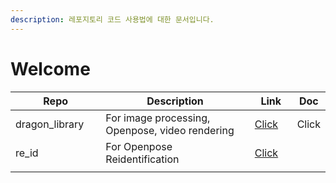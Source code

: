 ```yaml
---
description: 레포지토리 코드 사용법에 대한 문서입니다.
---
```


# Welcome



<table><thead><tr><th width="160">Repo</th><th width="398">Description</th><th width="76">Link</th><th>Doc</th></tr></thead><tbody><tr><td>dragon_library</td><td>For image processing, Openpose, video rendering</td><td><a href="https://github.com/DaeeYong/dragon_library">Click</a></td><td>Click</td></tr><tr><td>re_id</td><td>For Openpose Reidentification</td><td><a href="https://github.com/DaeeYong/re_id">Click</a></td><td></td></tr><tr><td></td><td></td><td></td><td></td></tr></tbody></table>

